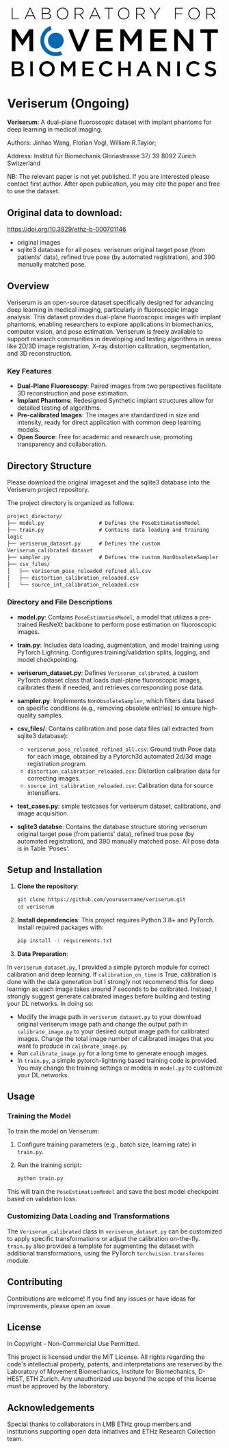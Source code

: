 
![image.imageformat.376.1260193512.png](lmb_logo.png)
# Veriserum (Ongoing)

**Veriserum**: A dual-plane fluoroscopic dataset with implant phantoms for deep learning in medical imaging.

Authors: Jinhao Wang, Florian Vogl, William R.Taylor;

Address:
Institut für Biomechanik
Gloriastrasse 37/ 39
8092 Zürich
Switzerland

NB: The relevant paper is not yet published. If you are interested please contact first author. After open publication, you may cite the paper and free to use the dataset.

## Original data to download:

https://doi.org/10.3929/ethz-b-000701146
- original images
- sqlite3 database for all poses: veriserum original target pose (from patients' data), refined true pose (by automated registration), and 390 manually matched pose.
## Overview

Veriserum is an open-source dataset specifically designed for advancing deep learning in medical imaging, particularly in fluoroscopic image analysis. This dataset provides dual-plane fluoroscopic images with implant phantoms, enabling researchers to explore applications in biomechanics, computer vision, and pose estimation. Veriserum is freely available to support research communities in developing and testing algorithms in areas like 2D/3D image registration, X-ray distortion calibration, segmentation, and 3D reconstruction.

### Key Features
- **Dual-Plane Fluoroscopy**: Paired images from two perspectives facilitate 3D reconstruction and pose estimation.
- **Implant Phantoms**: Redesigned Synthetic implant structures allow for detailed testing of algorithms.
- **Pre-calibrated Images**: The images are standardized in size and intensity, ready for direct application with common deep learning models.
- **Open Source**: Free for academic and research use, promoting transparency and collaboration.

## Directory Structure
Please download the original imageset and the sqlite3 database into the Veriserum project repository. 

The project directory is organized as follows:

```plaintext
project_directory/
├── model.py                  # Defines the PoseEstimationModel
├── train.py                  # Contains data loading and training logic
├── veriserum_dataset.py      # Defines the custom Veriserum_calibrated dataset
├── sampler.py                # Defines the custom NonObsoleteSampler
├── csv_files/
│   ├── veriserum_pose_reloaded_refined_all.csv
│   ├── distortion_calibration_reloaded.csv
│   └── source_int_calibration_reloaded.csv
```

### Directory and File Descriptions

- **model.py**: Contains `PoseEstimationModel`, a model that utilizes a pre-trained ResNeXt backbone to perform pose estimation on fluoroscopic images.
- **train.py**: Includes data loading, augmentation, and model training using PyTorch Lightning. Configures training/validation splits, logging, and model checkpointing.
- **veriserum_dataset.py**: Defines `Veriserum_calibrated`, a custom PyTorch dataset class that loads dual-plane fluoroscopic images, calibrates them if needed, and retrieves corresponding pose data.
- **sampler.py**: Implements `NonObsoleteSampler`, which filters data based on specific conditions (e.g., removing obsolete entries) to ensure high-quality samples.
- **csv_files/**: Contains calibration and pose data files (all extracted from sqlite3 database):
  - `veriserum_pose_reloaded_refined_all.csv`: Ground truth Pose data for each image, obtained by a Pytorch3d automated 2d/3d image registration program.
  - `distortion_calibration_reloaded.csv`: Distortion calibration data for correcting images.
  - `source_int_calibration_reloaded.csv`: Calibration data for source intensifiers.

- **test_cases.py**: simple testcases for veriserum dataset, calibrations, and image acquisition. 
- **sqlite3 databse**: Contains the database structure storing veriserum original target pose (from patients' data), refined true pose (by automated registration), and 390 manually matched pose. All pose data is in Table 'Poses'. 
## Setup and Installation

1. **Clone the repository**:

    ```bash
    git clone https://github.com/yourusername/veriserum.git
    cd veriserum
    ```

2. **Install dependencies**: This project requires Python 3.8+ and PyTorch. Install required packages with:

    ```bash
    pip install -r requirements.txt
    ```

3. **Data Preparation**: 

In `veriserum_dataset.py`, I provided a simple pytorch module for correct calibration and deep learning. If `calibration_on_time` is True, calibration is done with the data generation but I strongly not recommend this for deep learnign as each image takes around 7 seconds to be calibrated. Instead, I strongly suggest generate calibrated images before building and testing your DL networks. In doing so:
- Modify the image path in `veriserum_dataset.py` to your download original veriserum image path and change the output path in  `calibrate_image.py` to your desired output image path for calibrated images. Change the total image number of calibrated images that you want to produce in `calibrate_image.py`
- Run `calibrate_image.py` for a long time to generate enough images.
- In `train.py`, a simple pytorch-lightning based training code is provided. You may change the training settings or models in `model.py` to customize your DL networks. 

## Usage

### Training the Model

To train the model on Veriserum:

1. Configure training parameters (e.g., batch size, learning rate) in `train.py`.
2. Run the training script:

    ```bash
    python train.py
    ```

This will train the `PoseEstimationModel` and save the best model checkpoint based on validation loss.

### Customizing Data Loading and Transformations

The `Veriserum_calibrated` class in `veriserum_dataset.py` can be customized to apply specific transformations or adjust the calibration on-the-fly.
`train.py` also provides a template for augmenting the dataset with additional transformations, using the PyTorch `torchvision.transforms` module.

## Contributing

Contributions are welcome! If you find any issues or have ideas for improvements, please open an issue.

## License
In Copyright - Non-Commercial Use Permitted.

This project is licensed under the MIT License. All rights regarding the code's intellectual property, patents, and interpretations are reserved by the Laboratory of Movement Biomechanics, Institute for Biomechanics, D-HEST, ETH Zurich. Any unauthorized use beyond the scope of this license must be approved by the laboratory. 

## Acknowledgements

Special thanks to collaborators in LMB ETHz group members and institutions supporting open data initiatives and ETHz Research Collection team.
